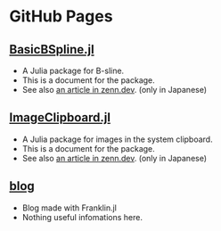 # GitHub Pages
## [BasicBSpline.jl](https://hyrodium.github.io/BasicBSpline.jl/dev/)
* A Julia package for B-sline.
* This is a document for the package.
* See also [an article in zenn.dev](https://zenn.dev/hyrodium/articles/5fb08f98d4a918). (only in Japanese)

## [ImageClipboard.jl](https://hyrodium.github.io/ImageClipboard.jl/dev/)
* A Julia package for images in the system clipboard.
* This is a document for the package.
* See also [an article in zenn.dev](https://zenn.dev/hyrodium/articles/764a2462933259). (only in Japanese)

## [blog](https://hyrodium.github.io/blog/)
* Blog made with Franklin.jl
* Nothing useful infomations here.

